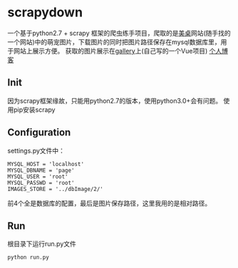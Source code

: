 # scrapydown

一个基于python2.7 + scrapy 框架的爬虫练手项目，爬取的是[美桌](http://www.win4000.com/meinvtag14366_1.html)网站(随手找的一个网站)中的萌宠图片，下载图片的同时把图片路径保存在mysql数据库里，用于网站上展示方便。
获取的图片展示在[gallery](https://gallery.util.online/)上(自己写的一个Vue项目)
[个人博客](https://lin1heart.cn/#/post/14)

## Init
  因为scrapy框架缘故，只能用python2.7的版本，使用python3.0+会有问题。
  使用pip安装scrapy
  
## Configuration
settings.py文件中：

    MYSQL_HOST = 'localhost'
    MYSQL_DBNAME = 'page'
    MYSQL_USER = 'root'
    MYSQL_PASSWD = 'root'
    IMAGES_STORE = '../dbImage/2/'
前4个全是数据库的配置，最后是图片保存路径，这里我用的是相对路径。

## Run
根目录下运行run.py文件

    python run.py
